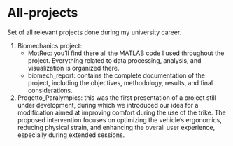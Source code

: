 # All-projects
Set of all relevant projects done during my university career.
1. Biomechanics project: 
   - MotRec: you’ll find there all the MATLAB code I used throughout the project. Everything related to data processing, analysis, and visualization is 
             organized there.
   - biomech_report: contains the complete documentation of the project, including the objectives, methodology, results, and final considerations.
2. Progetto_Paralympics: this was the first presentation of a project still under development, during which we introduced our idea for a modification 
   aimed at improving comfort during the use of the trike. The proposed intervention focuses on optimizing the vehicle’s ergonomics, reducing physical 
   strain, and enhancing the overall user experience, especially during extended sessions.
